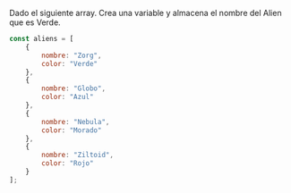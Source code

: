Dado el siguiente array. Crea una variable y almacena el nombre del Alien que es Verde.

```js
const aliens = [
    {
        nombre: "Zorg",
        color: "Verde"
    },
    {
        nombre: "Globo",
        color: "Azul"
    },
    {
        nombre: "Nebula",
        color: "Morado"
    },
    {
        nombre: "Ziltoid",
        color: "Rojo"
    }
];
```